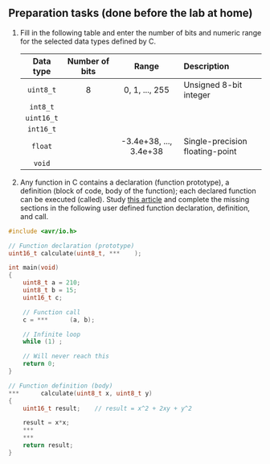 <a name="preparation"></a>

## Preparation tasks (done before the lab at home)

1. Fill in the following table and enter the number of bits and numeric range for the selected data types defined by C.

   | **Data type** | **Number of bits** | **Range** | **Description** |
   | :-: | :-: | :-: | :-- |
   | `uint8_t`  | 8 | 0, 1, ..., 255 | Unsigned 8-bit integer |
   | `int8_t`   |  |  |  |
   | `uint16_t` |  |  |  |
   | `int16_t`  |  |  |  |
   | `float`    |  | -3.4e+38, ..., 3.4e+38 | Single-precision floating-point |
   | `void`     |  |  |  |

2. Any function in C contains a declaration (function prototype), a definition (block of code, body of the function); each declared function can be executed (called). Study [this article](https://www.programiz.com/c-programming/c-user-defined-functions) and complete the missing sections in the following user defined function declaration, definition, and call.

```c
#include <avr/io.h>

// Function declaration (prototype)
uint16_t calculate(uint8_t, ***    );

int main(void)
{
    uint8_t a = 210;
    uint8_t b = 15;
    uint16_t c;

    // Function call
    c = ***      (a, b);

    // Infinite loop
    while (1) ;

    // Will never reach this
    return 0;
}

// Function definition (body)
***      calculate(uint8_t x, uint8_t y)
{
    uint16_t result;    // result = x^2 + 2xy + y^2

    result = x*x;
    ***
    ***
    return result;
}
```

<a name="part1"></a>
